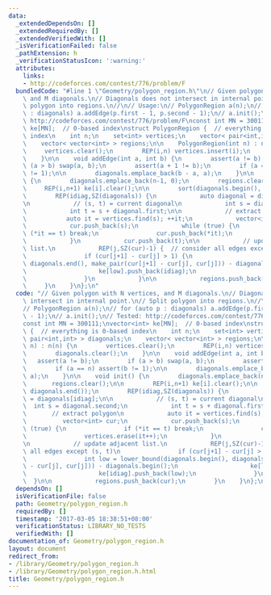 ```yaml
---
data:
  _extendedDependsOn: []
  _extendedRequiredBy: []
  _extendedVerifiedWith: []
  _isVerificationFailed: false
  _pathExtension: h
  _verificationStatusIcon: ':warning:'
  attributes:
    links:
    - http://codeforces.com/contest/776/problem/F
  bundledCode: "#line 1 \"Geometry/polygon_region.h\"\n// Given polygon with N vertices,\
    \ and M diagonals.\n// Diagonals does not intersect in internal point.\n// Split\
    \ polygon into regions.\n//\n// Usage:\n// PolygonRegion a(n);\n// for (auto p\
    \ : diagonals) a.addEdge(p.first - 1, p.second - 1);\n// a.init();\n// Tested:\
    \ http://codeforces.com/contest/776/problem/F\nconst int MN = 300111;\nvector<int>\
    \ ke[MN];  // 0-based index\nstruct PolygonRegion {  // everything is 0-based\
    \ index\n    int n;\n    set<int> vertices;\n    vector< pair<int,int> > diagonals;\n\
    \    vector< vector<int> > regions;\n\n    PolygonRegion(int n) : n(n) {\n   \
    \     vertices.clear();\n        REP(i,n) vertices.insert(i);\n        diagonals.clear();\n\
    \    }\n\n    void addEdge(int a, int b) {\n        assert(a != b);\n        if\
    \ (a > b) swap(a, b);\n        assert(a + 1 != b);\n        if (a == n) assert(b\
    \ != 1);\n\n        diagonals.emplace_back(b - a, a);\n    }\n\n    void init()\
    \ {\n        diagonals.emplace_back(n-1, 0);\n        regions.clear();\n\n   \
    \     REP(i,n+1) ke[i].clear();\n\n        sort(diagonals.begin(), diagonals.end());\n\
    \        REP(idiag,SZ(diagonals)) {\n            auto diagonal = diagonals[idiag];\n\
    \n            // (s, t) = current diagonal\n            int s = diagonal.second;\n\
    \            int t = s + diagonal.first;\n\n            // extract polygon\n \
    \           auto it = vertices.find(s); ++it;\n            vector<int> cur;\n\
    \            cur.push_back(s);\n            while (true) {\n                if\
    \ (*it == t) break;\n                cur.push_back(*it);\n                vertices.erase(it++);\n\
    \            }\n            cur.push_back(t);\n\n            // update adjacent\
    \ list.\n            REP(j,SZ(cur)-1) {  // consider all edges except (s, t)\n\
    \                if (cur[j+1] - cur[j] > 1) {\n                    int low = lower_bound(diagonals.begin(),\
    \ diagonals.end(), make_pair(cur[j+1] - cur[j], cur[j])) - diagonals.begin();\n\
    \                    ke[low].push_back(idiag);\n                    ke[idiag].push_back(low);\n\
    \                }\n            }\n\n            regions.push_back(cur);\n   \
    \     }\n    }\n};\n"
  code: "// Given polygon with N vertices, and M diagonals.\n// Diagonals does not\
    \ intersect in internal point.\n// Split polygon into regions.\n//\n// Usage:\n\
    // PolygonRegion a(n);\n// for (auto p : diagonals) a.addEdge(p.first - 1, p.second\
    \ - 1);\n// a.init();\n// Tested: http://codeforces.com/contest/776/problem/F\n\
    const int MN = 300111;\nvector<int> ke[MN];  // 0-based index\nstruct PolygonRegion\
    \ {  // everything is 0-based index\n    int n;\n    set<int> vertices;\n    vector<\
    \ pair<int,int> > diagonals;\n    vector< vector<int> > regions;\n\n    PolygonRegion(int\
    \ n) : n(n) {\n        vertices.clear();\n        REP(i,n) vertices.insert(i);\n\
    \        diagonals.clear();\n    }\n\n    void addEdge(int a, int b) {\n     \
    \   assert(a != b);\n        if (a > b) swap(a, b);\n        assert(a + 1 != b);\n\
    \        if (a == n) assert(b != 1);\n\n        diagonals.emplace_back(b - a,\
    \ a);\n    }\n\n    void init() {\n        diagonals.emplace_back(n-1, 0);\n \
    \       regions.clear();\n\n        REP(i,n+1) ke[i].clear();\n\n        sort(diagonals.begin(),\
    \ diagonals.end());\n        REP(idiag,SZ(diagonals)) {\n            auto diagonal\
    \ = diagonals[idiag];\n\n            // (s, t) = current diagonal\n          \
    \  int s = diagonal.second;\n            int t = s + diagonal.first;\n\n     \
    \       // extract polygon\n            auto it = vertices.find(s); ++it;\n  \
    \          vector<int> cur;\n            cur.push_back(s);\n            while\
    \ (true) {\n                if (*it == t) break;\n                cur.push_back(*it);\n\
    \                vertices.erase(it++);\n            }\n            cur.push_back(t);\n\
    \n            // update adjacent list.\n            REP(j,SZ(cur)-1) {  // consider\
    \ all edges except (s, t)\n                if (cur[j+1] - cur[j] > 1) {\n    \
    \                int low = lower_bound(diagonals.begin(), diagonals.end(), make_pair(cur[j+1]\
    \ - cur[j], cur[j])) - diagonals.begin();\n                    ke[low].push_back(idiag);\n\
    \                    ke[idiag].push_back(low);\n                }\n          \
    \  }\n\n            regions.push_back(cur);\n        }\n    }\n};\n"
  dependsOn: []
  isVerificationFile: false
  path: Geometry/polygon_region.h
  requiredBy: []
  timestamp: '2017-03-05 18:38:51+08:00'
  verificationStatus: LIBRARY_NO_TESTS
  verifiedWith: []
documentation_of: Geometry/polygon_region.h
layout: document
redirect_from:
- /library/Geometry/polygon_region.h
- /library/Geometry/polygon_region.h.html
title: Geometry/polygon_region.h
---
```

